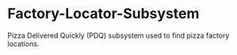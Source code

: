 # Factory-Locator-Subsystem
Pizza Delivered Quickly (PDQ) subsystem used to find pizza factory locations.
